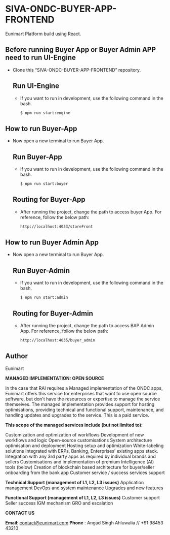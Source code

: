 
# SIVA-ONDC-BUYER-APP-FRONTEND

Eunimart Platform build using React.

## Before running Buyer App or Buyer Admin APP need to run UI-Engine

- Clone this “SIVA-ONDC-BUYER-APP-FRONTEND” repository.
  
    ## Run UI-Engine
    - If you want to run in development, use the following command in the bash.
        ```bash
        $ npm run start:engine
        ```
        
## How to run Buyer-App

- Now open a new terminal to run Buyer App.

    ## Run Buyer-App
    - If you want to run in development, use the following command in the bash.
        ```bash
        $ npm run start:buyer
        ```

    ## Routing for Buyer-App
    - After running the project, change the path to access buyer App. For reference, follow the below path:
        ```bash
        http://localhost:4033/storeFront
        ```

## How to run Buyer Admin App

- Now open a new terminal to run Buyer App.

    ## Run Buyer-Admin
    - If you want to run in development, use the following command in the bash.
        ```bash
        $ npm run start:admin
        ```

    ## Routing for Buyer-Admin
    - After running the project, change the path to access BAP Admin App. For reference, follow the below path:
        ```bash
        http://localhost:4035/buyer_admin
        ```

## Author
Eunimart


 <!-- Copyright (C) 2022 Eunimart Omnichannel Pvt Ltd. (www.eunimart.com)
 All rights reserved.
 This program is free software: you can redistribute it and/or modify
 it under the terms of the GNU Lesser General Public License v3.0 as published by
 the Free Software Foundation, either version 3 of the License, or
 (at your option) any later version.
 This program is distributed in the hope that it will be useful,
 but WITHOUT ANY WARRANTY; without even the implied warranty of
 MERCHANTABILITY or FITNESS FOR A PARTICULAR PURPOSE.  See the
 GNU Lesser General Public License v3.0 for more details.
 You should have received a copy of the GNU Lesser General Public License v3.0
 along with this program.  If not, see <https://www.gnu.org/licenses/lgpl-3.0.html/>. -->
 
 <b>MANAGED IMPLEMENTATION: OPEN SOURCE</b>

In the case that RAI requires a Managed implementation of the ONDC apps, Eunimart offers this service for enterprises that want to use open source software, but don't have the resources or expertise to manage the service themselves. The managed implementation provides support for hosting optimisations, providing technical and functional support, maintenance, and handling updates and upgrades to the service. This is a paid service.

 <b>This scope of the managed services include (but not limited to):</b>

Customization and optimization of workflows
Development of new workflows and logic
Open-source customisations
System architecture optimisation and deployment
Hosting setup and optimization
White-labeling solutions
Integrated with ERPs, Banking, Enterprises’ existing apps stack.
Integration with any 3rd party apps as required by individual brands and sellers
Customisations and implementation of premium  Intelligence (AI) tools (below)
Creation of blockchain based architecture for buyer/seller onboarding from the bank app
Customer service  / success services support

<b>Technical Support (management of L1, L2, L3 issues)</b>
Application management
DevOps and system maintenance
Upgrades and new features

<b>Functional Support (management of L1, L2, L3 issues)</b>
Customer support
Seller success
IGM mechanism
GRO and escalation 

<b>CONTACT US</b>

<b>Email</b>: contact@eunimart.com 
<b>Phone</b> : Angad Singh Ahluwalia // +91 98453 43210

